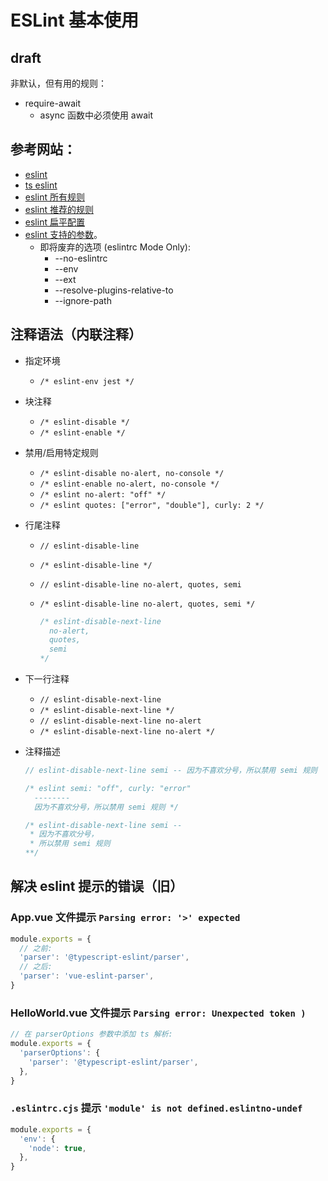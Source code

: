 # ESLint 基本使用

## draft

非默认，但有用的规则：

- require-await
  - async 函数中必须使用 await

## 参考网站：

- [eslint](https://eslint.org/docs/latest/use/getting-started)
- [ts eslint](https://typescript-eslint.io/getting-started/)
- [eslint 所有规则](https://eslint.org/docs/latest/rules/#possible-problems)
- [eslint 推荐的规则](https://github.com/eslint/eslint/blob/main/packages/js/src/configs/eslint-recommended.js)
- [eslint 扁平配置](https://allalmohamedlamine.medium.com/eslint-flat-config-and-new-system-an-ultimate-deep-dive-2023-46aa151cbf2b)
- [eslint 支持的参数](https://eslint.org/docs/latest/use/command-line-interface)。
  - 即将废弃的选项 (eslintrc Mode Only):
    - --no-eslintrc
    - --env
    - --ext
    - --resolve-plugins-relative-to
    - --ignore-path

## 注释语法（内联注释）

- 指定环境
  - `/* eslint-env jest */`
- 块注释
  - `/* eslint-disable */`
  - `/* eslint-enable */`
- 禁用/启用特定规则
  - `/* eslint-disable no-alert, no-console */`
  - `/* eslint-enable no-alert, no-console */`
  - `/* eslint no-alert: "off" */`
  - `/* eslint quotes: ["error", "double"], curly: 2 */`
- 行尾注释
  - `// eslint-disable-line`
  - `/* eslint-disable-line */`
  - `// eslint-disable-line no-alert, quotes, semi`
  - `/* eslint-disable-line no-alert, quotes, semi */`

    ```js
    /* eslint-disable-next-line
      no-alert,
      quotes,
      semi
    */
    ```

- 下一行注释
  - `// eslint-disable-next-line`
  - `/* eslint-disable-next-line */`
  - `// eslint-disable-next-line no-alert`
  - `/* eslint-disable-next-line no-alert */`
- 注释描述

  ```js
  // eslint-disable-next-line semi -- 因为不喜欢分号，所以禁用 semi 规则

  /* eslint semi: "off", curly: "error"
    --------
    因为不喜欢分号，所以禁用 semi 规则 */

  /* eslint-disable-next-line semi --
   * 因为不喜欢分号，
   * 所以禁用 semi 规则
  **/
  ```

## 解决 eslint 提示的错误（旧）

### App.vue 文件提示 `Parsing error: '>' expected`

```cjs
module.exports = {
  // 之前:
  'parser': '@typescript-eslint/parser',
  // 之后:
  'parser': 'vue-eslint-parser',
}
```

### HelloWorld.vue 文件提示 `Parsing error: Unexpected token )`

```cjs
// 在 parserOptions 参数中添加 ts 解析:
module.exports = {
  'parserOptions': {
    'parser': '@typescript-eslint/parser',
  },
}
```

### `.eslintrc.cjs` 提示 `'module' is not defined.eslintno-undef`

```cjs
module.exports = {
  'env': {
    'node': true,
  },
}
```
